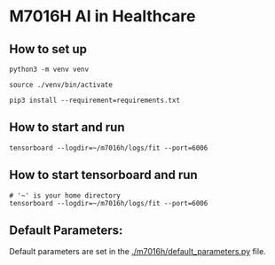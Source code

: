 # M7016H AI in Healthcare

## How to set up

```shell
python3 -m venv venv 

source ./venv/bin/activate

pip3 install --requirement=requirements.txt
```


## How to start and run

```shell
tensorboard --logdir=~/m7016h/logs/fit --port=6006
```

## How to start tensorboard and run

```shell
# '~' is your home directory
tensorboard --logdir=~/m7016h/logs/fit --port=6006
```

## Default Parameters:

Default parameters are set in the [./m7016h/default_parameters.py](./m7016h/default_parameters.py) file. 
 

